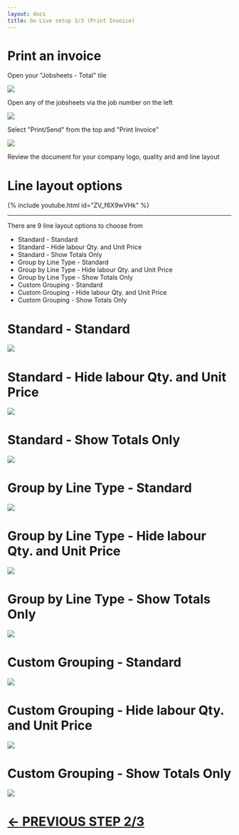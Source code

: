 ```yaml
---
layout: docs
title: Go Live setup 3/3 (Print Invoice)
---
```


#   Print an invoice   

Open your "Jobsheets - Total" tile 

![](media/garagehive-jobsheet-total-tile.png)

Open any of the jobsheets via the job number on the left 

![](media/garagehive-jobsheet-total-list.png)

Select "Print/Send" from the top and "Print Invoice" 

![](media/garagehive-jobsheet-print-send-print-invoice.png)

Review the document for your company logo, quality and and line layout 

# Line layout options

{% include youtube.html id="ZV_f6X9wVHk" %}

---

There are 9 line layout options to choose from 

* Standard - Standard 
* Standard - Hide labour Qty. and Unit Price 
* Standard - Show Totals Only 
* Group by Line Type - Standard 
* Group by Line Type - Hide labour Qty. and Unit Price 
* Group by Line Type - Show Totals Only 
* Custom Grouping - Standard 
* Custom Grouping - Hide labour Qty. and Unit Price 
* Custom Grouping - Show Totals Only 

# **Standard - Standard** 

![](media/garagehive-printlayout-stdstd.png)

# **Standard - Hide labour Qty. and Unit Price**

![](media/garagehive-printlayout-stdhide.png)

# **Standard - Show Totals Only** 

![](media/garagehive-printlayout-stdtotalsonly.png)

# **Group by Line Type - Standard** 

![](media/garagehive-printlayout-grouplinestd.png)

# **Group by Line Type - Hide labour Qty. and Unit Price**

![](media/garagehive-printlayout-grouplinehide.png)

# **Group by Line Type - Show Totals Only**

![](media/garagehive-printlayout-grouplibetotalsonly.png)

# **Custom Grouping - Standard** 

![](media/garagehive-printlayout-custstd.png)

# **Custom Grouping - Hide labour Qty. and Unit Price**

![](media/garagehive-printlayout-custhide.png)

# **Custom Grouping - Show Totals Only**

![](media/garagehive-printlayout-custtotalsonly.png)

# [<- PREVIOUS STEP 2/3](/docs/golive-sms-email.html)
